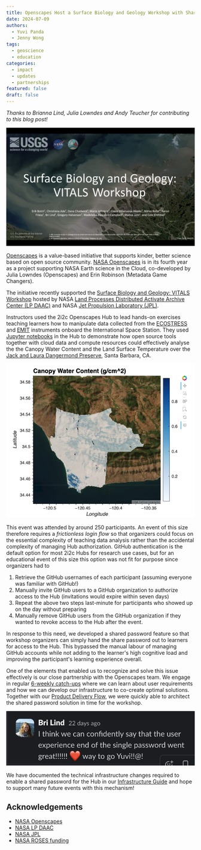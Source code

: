```yaml
---
title: Openscapes Host a Surface Biology and Geology Workshop with Shared Password Feature
date: 2024-07-09
authors:
  - Yuvi Panda
  - Jenny Wong
tags:
  - geoscience
  - education
categories:
  - impact
  - updates
  - partnerships
featured: false
draft: false
---
```


*Thanks to Brianna Lind, Julia Lowndes and Andy Teucher for contributing to this blog post!* 

![Cover slide from the SBG Workshop](featured.png "Surface Biology and Geology: VITALS Workshop")

[Openscapes](https://openscapes.org) is a value-based initiative that supports kinder, better science based on open source community. [NASA Openscapes](https://nasa-openscapes.github.io) is in its fourth year as a project supporting NASA Earth science in the Cloud, co-developed by Julia Lowndes (Openscapes) and Erin Robinson (Metadata Game Changers).  

The initiative recently supported the [Surface Biology and Geology: VITALS Workshop](https://nasa.github.io/VITALS/) hosted by NASA [Land Processes Distributed Activate Archive Center (LP DAAC)](https://lpdaac.usgs.gov/) and NASA [Jet Propulsion Laboratory (JPL)](https://www.jpl.nasa.gov/).

Instructors used the 2i2c Openscapes Hub to lead hands-on exercises teaching learners how to manipulate data collected from the [ECOSTRESS](https://ecostress.jpl.nasa.gov/) and [EMIT](https://earth.jpl.nasa.gov/emit/) instruments onboard the International Space Station. They used [Jupyter notebooks](https://nasa.github.io/VITALS/python/01_Finding_Concurrent_Data.html) in the Hub to demonstrate how open source tools together with cloud data and compute resources could effectively analyse the the Canopy Water Content and the Land Surface Temperature over the [Jack and Laura Dangermond Preserve](https://www.dangermondpreserve.org/), Santa Barbara, CA.

![Plot of the Canopy Water Content over the Jack and Laura Dangermond Preserve, Santa Barbara, CA.](canopy-water-content.png "Plot of the Canopy Water Content over the Jack and Laura Dangermond Preserve, Santa Barbara, CA from a [VITALS Workshop Jupyter notebook](https://nasa.github.io/VITALS/python/03_EMIT_CWC_from_Reflectance.html).")

This event was attended by around 250 participants. An event of this size therefore requires a *frictionless login flow* so that organizers could focus on the essential complexity of teaching data analysis rather than the accidental complexity of managing Hub authorization. GitHub authentication is the default option for most 2i2c Hubs for research use cases, but for an educational event of this size this option was not fit for purpose since organizers had to

1. Retrieve the GitHub usernames of each participant (assuming everyone was familiar with GitHub!)
1. Manually invite GitHub users to a GitHub organization to authorize access to the Hub (invitations would expire within seven days)
1. Repeat the above two steps last-minute for participants who showed up on the day without preparing
1. Manually remove GitHub users from the GitHub organization if they wanted to revoke access to the Hub after the event.

In response to this need, we developed a shared password feature so that workshop organizers can simply hand the share password out to learners for access to the Hub. This bypassed the manual labour of managing GitHub accounts while not adding to the learner's high cognitive load and improving the participant's learning experience overall.

One of the elements that enabled us to recognize and solve this issue effectively is our close partnership with the Openscapes team. We engage in regular [6-weekly catch-ups](https://github.com/NASA-Openscapes/2i2cAccessPolicies/issues/7) where we can learn about user requirements and how we can develop our infrastructure to co-create optimal solutions. Together with our [Product Delivery Flow](https://team-compass.2i2c.org/product/deliveryflow/#defining-our-product-delivery-flow), we were quickly able to architect the shared password solution in time for the workshop.

![Slack message from Bri Lind](slack.png "Feedback from Brianna Lind (LP DAAC)")

We have documented the technical infrastructure changes required to enable a shared password for the Hub in our [Infrastructure Guide](https://infrastructure.2i2c.org/hub-deployment-guide/configure-auth/shared-password/) and hope to support many future events with this mechanism!

## Acknowledgements

- [NASA Openscapes](https://nasa-openscapes.github.io/)
- [NASA LP DAAC](https://lpdaac.usgs.gov/)
- [NASA JPL](https://www.jpl.nasa.gov/)
- [NASA ROSES funding](https://science.nasa.gov/researchers/)
